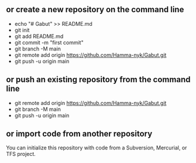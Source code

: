 ## or create a new repository on the command line
- echo "# Gabut" >> README.md
- git init
- git add README.md
- git commit -m "first commit"
- git branch -M main
- git remote add origin https://github.com/Hamma-nyk/Gabut.git
- git push -u origin main

## or push an existing repository from the command line
- git remote add origin https://github.com/Hamma-nyk/Gabut.git
- git branch -M main
- git push -u origin main

## or import code from another repository
You can initialize this repository with code from a Subversion, Mercurial, or TFS project.

